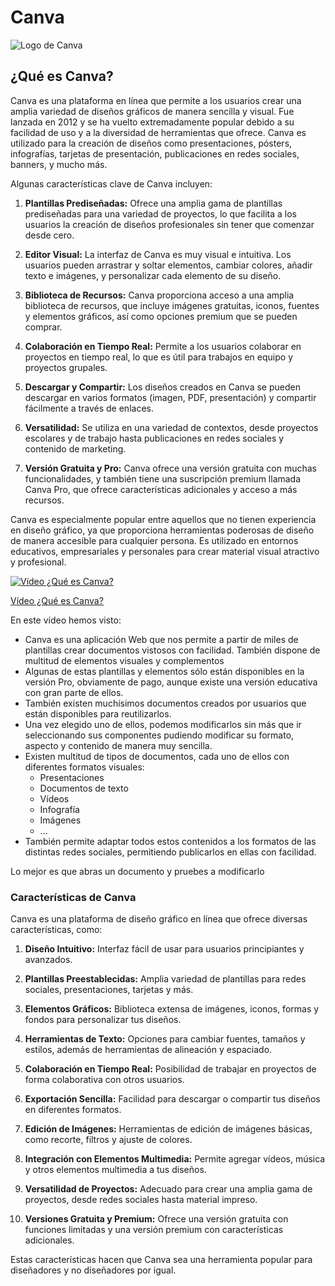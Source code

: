 # Canva

![Logo de Canva](https://github.com/javacasm/Iniciacion-Herramientas-Digitales-Aula/blob/main/images/logo-canva.png?raw=true)

## ¿Qué es Canva?

Canva es una plataforma en línea que permite a los usuarios crear una amplia variedad de diseños gráficos de manera sencilla y visual. Fue lanzada en 2012 y se ha vuelto extremadamente popular debido a su facilidad de uso y a la diversidad de herramientas que ofrece. Canva es utilizado para la creación de diseños como presentaciones, pósters, infografías, tarjetas de presentación, publicaciones en redes sociales, banners, y mucho más.

Algunas características clave de Canva incluyen:

1. **Plantillas Prediseñadas:** Ofrece una amplia gama de plantillas prediseñadas para una variedad de proyectos, lo que facilita a los usuarios la creación de diseños profesionales sin tener que comenzar desde cero.

2. **Editor Visual:** La interfaz de Canva es muy visual e intuitiva. Los usuarios pueden arrastrar y soltar elementos, cambiar colores, añadir texto e imágenes, y personalizar cada elemento de su diseño.

3. **Biblioteca de Recursos:** Canva proporciona acceso a una amplia biblioteca de recursos, que incluye imágenes gratuitas, iconos, fuentes y elementos gráficos, así como opciones premium que se pueden comprar.

4. **Colaboración en Tiempo Real:** Permite a los usuarios colaborar en proyectos en tiempo real, lo que es útil para trabajos en equipo y proyectos grupales.

5. **Descargar y Compartir:** Los diseños creados en Canva se pueden descargar en varios formatos (imagen, PDF, presentación) y compartir fácilmente a través de enlaces.

6. **Versatilidad:** Se utiliza en una variedad de contextos, desde proyectos escolares y de trabajo hasta publicaciones en redes sociales y contenido de marketing.

7. **Versión Gratuita y Pro:** Canva ofrece una versión gratuita con muchas funcionalidades, y también tiene una suscripción premium llamada Canva Pro, que ofrece características adicionales y acceso a más recursos.

Canva es especialmente popular entre aquellos que no tienen experiencia en diseño gráfico, ya que proporciona herramientas poderosas de diseño de manera accesible para cualquier persona. Es utilizado en entornos educativos, empresariales y personales para crear material visual atractivo y profesional.

[![Vídeo  ¿Qué es Canva?](https://github.com/javacasm/Iniciacion-Herramientas-Digitales-Aula/blob/main/images/portada-2.0.0.Que_es_canva.png?raw=true)](https://drive.google.com/file/d/1CTxzTp_L91-mdr3mWn1iCqWrTrqvDhtA/view?usp=sharing)

[Vídeo  ¿Qué es Canva?](https://drive.google.com/file/d/1CTxzTp_L91-mdr3mWn1iCqWrTrqvDhtA/view?usp=sharing)

En este vídeo hemos visto:

* Canva es una aplicación Web que nos permite a partir de miles de plantillas crear documentos vistosos con facilidad. También dispone de multitud de elementos visuales y complementos
* Algunas de estas plantillas y elementos sólo están disponibles en la versión Pro, obviamente de pago, aunque existe una versión educativa con gran parte de ellos.
* También existen muchísimos documentos creados por usuarios que están disponibles para reutilizarlos.
* Una vez elegido uno de ellos, podemos modificarlos sin más que ir seleccionando sus componentes pudiendo modificar su formato, aspecto y contenido de manera muy sencilla.
* Existen multitud de tipos de documentos, cada uno de ellos con diferentes formatos visuales:
    - Presentaciones
    - Documentos de texto
    - Vídeos
    - Infografía
    - Imágenes
    - ...
* También permite adaptar todos estos contenidos a los formatos de las distintas redes sociales, permitiendo publicarlos en ellas con facilidad.

Lo mejor es que abras un documento y pruebes a modificarlo

### Características de Canva

Canva es una plataforma de diseño gráfico en línea que ofrece diversas características, como:

1. **Diseño Intuitivo:** Interfaz fácil de usar para usuarios principiantes y avanzados.
  
2. **Plantillas Preestablecidas:** Amplia variedad de plantillas para redes sociales, presentaciones, tarjetas y más.

3. **Elementos Gráficos:** Biblioteca extensa de imágenes, iconos, formas y fondos para personalizar tus diseños.

4. **Herramientas de Texto:** Opciones para cambiar fuentes, tamaños y estilos, además de herramientas de alineación y espaciado.

5. **Colaboración en Tiempo Real:** Posibilidad de trabajar en proyectos de forma colaborativa con otros usuarios.

6. **Exportación Sencilla:** Facilidad para descargar o compartir tus diseños en diferentes formatos.

7. **Edición de Imágenes:** Herramientas de edición de imágenes básicas, como recorte, filtros y ajuste de colores.

8. **Integración con Elementos Multimedia:** Permite agregar vídeos, música y otros elementos multimedia a tus diseños.

9. **Versatilidad de Proyectos:** Adecuado para crear una amplia gama de proyectos, desde redes sociales hasta material impreso.

10. **Versiones Gratuita y Premium:** Ofrece una versión gratuita con funciones limitadas y una versión premium con características adicionales.

Estas características hacen que Canva sea una herramienta popular para diseñadores y no diseñadores por igual.

